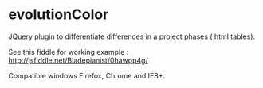 # evolutionColor
JQuery plugin to differentiate differences in a project phases ( html tables).

See this fiddle for working example : http://jsfiddle.net/Bladepianist/0hawpp4g/

Compatible windows Firefox, Chrome and IE8+.
